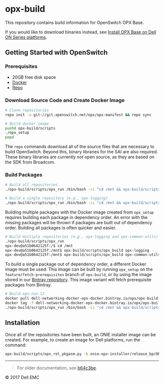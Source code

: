# opx-build

This repository contains build information for OpenSwitch OPX Base.

If you would like to download binaries instead, see [Install OPX Base on Dell ON Series platforms](https://github.com/open-switch/opx-docs/wiki/Install-OPX-Base-on-Dell-ON-Series-platforms).

## Getting Started with OpenSwitch

### Prerequisites

- 20GB free disk space
- [Docker](https://docs.docker.com/engine/installation/linux/docker-ce/ubuntu/)
- [Repo](https://source.android.com/source/downloading)

### Download Source Code and Create Docker Image

```bash
# Clone repositories
repo init -u git://git.openswitch.net/opx/opx-manifest && repo sync

# Build docker image
pushd opx-build/scripts
./opx_setup
popd
```

The `repo` commands download all of the source files that are necessary to build OpenSwitch. Beyond this, binary libraries for the SAI are also required. These binary libraries are currently *not* open source, as they are based on the SDK from Broadcom.

### Build Packages

```bash
# Build all repositories
./opx-build/scripts/opx_run /bin/bash -ci "cd /mnt && opx-build/scripts/opx_build all"

# Build a single repository (e.g., opx-logging)
./opx-build/scripts/opx_run /bin/bash -ci "cd /mnt && opx-build/scripts/opx_build opx-logging"
```

Building multiple packages with the Docker image created from `opx_setup` requires building each package in dependency order. An error with the missing packages will be thrown if packages are built out of dependency order. Building all packages is often quicker and easier.

```bash
# Build multiple repositories (e.g., opx-logging and opx-common-utils)
./opx-build/scripts/opx_run
opx-dev@a51b0642125f:/$ cd /mnt
opx-dev@a51b0642125f:/mnt$ opx-build/scripts/opx_build opx-logging
opx-dev@a51b0642125f:/mnt$ opx-build/scripts/opx_build opx-common-utils
```

To build a single package out of dependency order, a different Docker image must be used. This image can be built by running `opx_setup` on the `feature/fetch-prerequisites` branch of `opx-build`, or by using the image stored in our [Bintray repository](https://bintray.com/dell-networking/opx-docker/opx%3Aopx-build). This image variant will fetch prerequisite packages from Bintray.

```bash
# Build opx-nas-l2
docker pull dell-networking-docker-opx-docker.bintray.io/opx/opx-build:fetch
docker tag -f dell-networking-docker-opx-docker.bintray.io/opx/opx-build:fetch docker-opx:latest
./opx-build/scripts/opx_run /bin/bash -ci "cd /mnt && opx-build/scripts/opx_build opx-nas-l2"
```

## Installation
Once all of the repositories have been built, an ONIE installer image can be created.  For example, to create an image for Dell platforms, run the command:

```bash
opx-build/scripts/opx_rel_pkgasm.py -b onie-opx-installer/release_bp/OPX_dell_base.xml -n 1
```

<hr />

> For older documentation, see [b64c3be](https://github.com/open-switch/opx-build/blob/b64c3bedf6db0d5c5ed9fbe0e3ddcb5f4da3f525/README.md).

© 2017 Dell EMC
